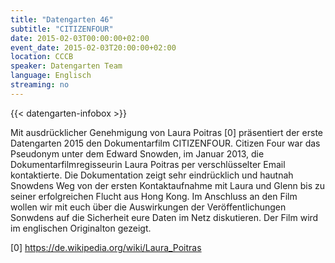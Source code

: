 ```yaml
---
title: "Datengarten 46"
subtitle: "CITIZENFOUR"
date: 2015-02-03T00:00:00+02:00
event_date: 2015-02-03T20:00:00+02:00
location: CCCB
speaker: Datengarten Team
language: Englisch
streaming: no
---
```

{{< datengarten-infobox >}}

Mit ausdrücklicher Genehmigung von Laura Poitras \[0\] präsentiert der
erste Datengarten 2015 den Dokumentarfilm CITIZENFOUR. Citizen Four war
das Pseudonym unter dem Edward Snowden, im Januar 2013, die
Dokumentarfilmregisseurin Laura Poitras per verschlüsselter Email
kontaktierte. Die Dokumentation zeigt sehr eindrücklich und hautnah
Snowdens Weg von der ersten Kontaktaufnahme mit Laura und Glenn bis zu
seiner erfolgreichen Flucht aus Hong Kong. Im Anschluss an den Film
wollen wir mit euch über die Auswirkungen der Veröffentlichungen
Sonwdens auf die Sicherheit eure Daten im Netz diskutieren. Der Film
wird im englischen Originalton gezeigt.

\[0\] <https://de.wikipedia.org/wiki/Laura_Poitras>
